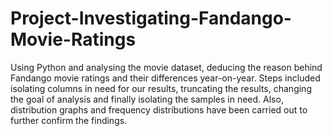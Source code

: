 # Project-Investigating-Fandango-Movie-Ratings
Using Python and analysing the movie dataset, deducing the reason behind Fandango movie ratings and their differences year-on-year. Steps included isolating columns in need for our results, truncating the results, changing the goal of analysis and finally isolating the samples in need. Also, distribution graphs and frequency distributions have been carried out to further confirm the findings.
